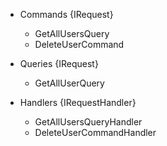 ﻿  - Commands {IRequest}
    - GetAllUsersQuery
    - DeleteUserCommand

  - Queries {IRequest}
    - GetAllUserQuery
  

  - Handlers {IRequestHandler}
    - GetAllUsersQueryHandler
    - DeleteUserCommandHandler
  
